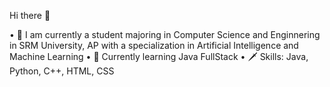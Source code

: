 Hi there 👋

• 🐳 I am currently a student majoring in Computer Science and Enginnering in SRM University, AP with a specialization in Artificial     Intelligence and Machine Learning
• 🍁 Currently learning Java FullStack
• 🗡️ Skills: Java, Python, C++, HTML, CSS
